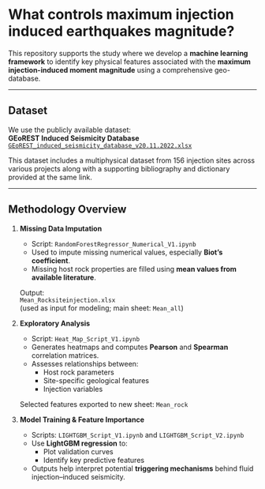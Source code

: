 # What controls maximum injection induced earthquakes magnitude?

This repository supports the study where we develop a **machine learning framework** to identify key physical features associated with the **maximum injection-induced moment magnitude** using a comprehensive geo-database.

---

## Dataset

We use the publicly available dataset:  
**GEoREST Induced Seismicity Database**  
[`GEoREST_induced_seismicity_database_v20.11.2022.xlsx`](https://digital.csic.es/handle/10261/284662)

This dataset includes a multiphysical dataset from 156 injection sites across various projects along with a supporting bibliography and dictionary provided at the same link.

---

## Methodology Overview

1. **Missing Data Imputation**
   - Script: `RandomForestRegressor_Numerical_V1.ipynb`
   - Used to impute missing numerical values, especially **Biot’s coefficient**.
   - Missing host rock properties are filled using **mean values from available literature**.

   Output:  
   `Mean_Rocksiteinjection.xlsx`  
   (used as input for modeling; main sheet: `Mean_all`)

2. **Exploratory Analysis**
   - Script: `Heat_Map_Script_V1.ipynb`
   - Generates heatmaps and computes **Pearson** and **Spearman** correlation matrices.
   - Assesses relationships between:
     - Host rock parameters  
     - Site-specific geological features  
     - Injection variables

    Selected features exported to new sheet: `Mean_rock`

3. **Model Training & Feature Importance**
   - Scripts: `LIGHTGBM_Script_V1.ipynb` and `LIGHTGBM_Script_V2.ipynb`
   - Use **LightGBM regression** to:
     - Plot validation curves  
     - Identify key predictive features
   - Outputs help interpret potential **triggering mechanisms** behind fluid injection–induced seismicity.



